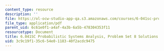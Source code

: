 ```yaml
---
content_type: resource
description: ''
file: https://ol-ocw-studio-app-qa.s3.amazonaws.com/courses/6-041sc-probabilistic-systems-analysis-and-applied-probability-fall-2013/3c9c19f135c654e0118340f2acdc9475_MIT6_041SCF13_assn08_sol.pdf
file_type: application/pdf
parent_uid: 6c61e0f1-a4af-4a3b-6a5b-478304353f11
resourcetype: Document
title: 6.041SC Probabilistic Systems Analysis, Problem Set 8 Solutions
uid: 3c9c19f1-35c6-54e0-1183-40f2acdc9475
---
```

